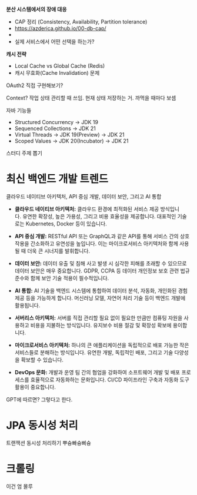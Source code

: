 **분산 시스템에서의 장애 대응**
- CAP 정리 (Consistency, Availability, Partition tolerance)
- https://azderica.github.io/00-db-cap/
- 
- 실제 서비스에서 어떤 선택을 하는가?

**캐시 전략**
- Local Cache vs Global Cache (Redis)
- 캐시 무효화(Cache Invalidation) 문제


OAuth2 직접 구현해보기?

Context?
작업 상태 관리할 때 쓰임. 현재 상태 저장하는 거. 까먹을 때마다 보셈


자바 기능들
- Structured Concurrency → JDK 19
- Sequenced Collections → JDK 21
- Virtual Threads → JDK 19(Preview) → JDK 21
- Scoped Values → JDK 20(Incubator) → JDK 21


스터디 주제 뽑기


# 최신 백엔드 개발 트렌드
클라우드 네이티브 아키텍처, API 중심 개발, 데이터 보안, 그리고 AI 통합

- **클라우드 네이티브 아키텍처:**
클라우드 환경에 최적화된 서비스 제공 방식입니다. 유연한 확장성, 높은 가용성, 그리고 비용 효율성을 제공합니다. 대표적인 기술로는 Kubernetes, Docker 등이 있습니다.

- **API 중심 개발:**
RESTful API 또는 GraphQL과 같은 API를 통해 서비스 간의 상호작용을 간소화하고 유연성을 높입니다. 이는 마이크로서비스 아키텍처와 함께 사용될 때 더욱 큰 시너지를 발휘합니다.

- **데이터 보안:**
데이터 유출 및 침해 사고 발생 시 심각한 피해를 초래할 수 있으므로 데이터 보안은 매우 중요합니다. GDPR, CCPA 등 데이터 개인정보 보호 관련 법규 준수와 함께 보안 기술 적용이 필수적입니다.

- **AI 통합:**
AI 기술을 백엔드 시스템에 통합하여 데이터 분석, 자동화, 개인화된 경험 제공 등을 가능하게 합니다. 머신러닝 모델, 자연어 처리 기술 등이 백엔드 개발에 활용됩니다.

- **서버리스 아키텍처:**
서버를 직접 관리할 필요 없이 필요한 만큼만 컴퓨팅 자원을 사용하고 비용을 지불하는 방식입니다. 유지보수 비용 절감 및 확장성 확보에 용이합니다.

- **마이크로서비스 아키텍처:**
하나의 큰 애플리케이션을 독립적으로 배포 가능한 작은 서비스들로 분해하는 방식입니다. 유연한 개발, 독립적인 배포, 그리고 기술 다양성을 확보할 수 있습니다.

- **DevOps 문화:**
개발과 운영 팀 간의 협업을 강화하여 소프트웨어 개발 및 배포 프로세스를 효율적으로 자동화하는 문화입니다. CI/CD 파이프라인 구축과 자동화 도구 활용이 중요합니다.

GPT에 따르면? 그렇다고 한다.

# JPA 동시성 처리
트랜잭션 동시성 처리하기 뿌슝빠슝삐슝
# 크롤링
이건 엄 몰루